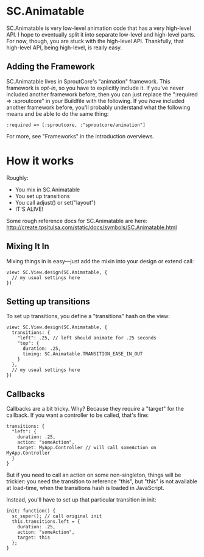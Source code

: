 SC.Animatable
=============

SC.Animatable is very low-level animation code that has a very high-level API. I hope to
eventually split it into separate low-level and high-level parts. For now, though, you
are stuck with the high-level API. Thankfully, that high-level API, being high-level,
is really easy.

Adding the Framework
--------------------
SC.Animatable lives in SproutCore's "animation" framework. This framework is _opt-in_, so you
have to explicitly include it. If you've never included another framework before, then you can
just replace the ":required => :sproutcore" in your Buildfile with the following. If you
_have_ included another framework before, you'll probably understand what the following
means and be able to do the same thing:

    :required => [:sproutcore, :"sproutcore/animation"]

For more, see "Frameworks" in the introduction overviews.


How it works
============
Roughly:

- You mix in SC.Animatable
- You set up transitions
- You call adjust() or set("layout")
- IT'S ALIVE!

Some rough reference docs for SC.Animatable are here:
http://create.tpsitulsa.com/static/docs/symbols/SC.Animatable.html

Mixing It In
------------
Mixing things in is easy—just add the mixin into your design or extend call:

    view: SC.View.design(SC.Animatable, {
      // my usual settings here
    })

Setting up transitions
----------------------
To set up transitions, you define a "transitions" hash on the view:

    view: SC.View.design(SC.Animatable, {
      transitions: {
        "left": .25, // left should animate for .25 seconds
        "top": {
          duration: .25,
          timing: SC.Animatable.TRANSITION_EASE_IN_OUT
        }
      },
      // my usual settings here
    })


Callbacks
---------
Callbacks are a bit tricky. Why? Because they require a "target" for the callback. If you want a controller to
be called, that's fine:

    transitions: {
      "left": {
        duration: .25,
        action: "someAction",
        target: MyApp.Controller // will call someAction on MyApp.Controller
      }
    }

But if you need to call an action on some non-singleton, things will be trickier: you need the transition to reference
"this", but "this" is not available at load-time, when the transitions hash is loaded in JavaScript.

Instead, you'll have to set up that particular transition in init:

    init: function() {
      sc_super(); // call original init
      this.transitions.left = {
        duration: .25,
        action: "someAction",
        target: this
      };
    }
